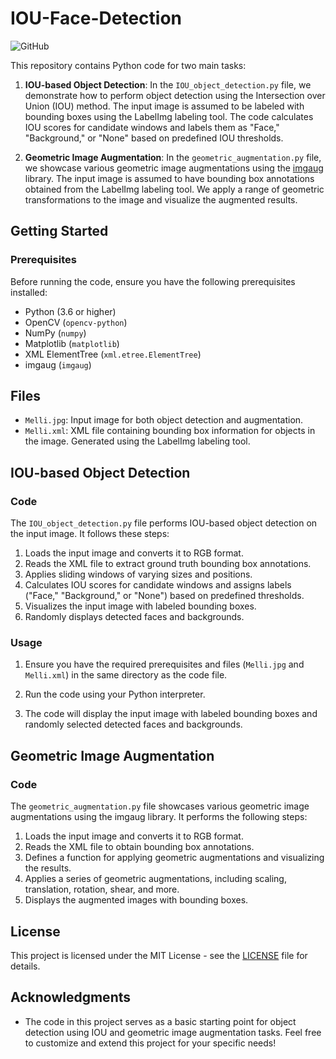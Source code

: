 # IOU-Face-Detection

![GitHub](https://img.shields.io/github/license/ghazalbn/IOU-Face-Detection)

This repository contains Python code for two main tasks:

1. **IOU-based Object Detection**: In the `IOU_object_detection.py` file, we demonstrate how to perform object detection using the Intersection over Union (IOU) method. The input image is assumed to be labeled with bounding boxes using the LabelImg labeling tool. The code calculates IOU scores for candidate windows and labels them as "Face," "Background," or "None" based on predefined IOU thresholds.

2. **Geometric Image Augmentation**: In the `geometric_augmentation.py` file, we showcase various geometric image augmentations using the [imgaug](https://github.com/aleju/imgaug) library. The input image is assumed to have bounding box annotations obtained from the LabelImg labeling tool. We apply a range of geometric transformations to the image and visualize the augmented results.

## Getting Started

### Prerequisites

Before running the code, ensure you have the following prerequisites installed:

- Python (3.6 or higher)
- OpenCV (`opencv-python`)
- NumPy (`numpy`)
- Matplotlib (`matplotlib`)
- XML ElementTree (`xml.etree.ElementTree`)
- imgaug (`imgaug`)

## Files

- `Melli.jpg`: Input image for both object detection and augmentation.
- `Melli.xml`: XML file containing bounding box information for objects in the image. Generated using the LabelImg labeling tool.

## IOU-based Object Detection

### Code

The `IOU_object_detection.py` file performs IOU-based object detection on the input image. It follows these steps:

1. Loads the input image and converts it to RGB format.
2. Reads the XML file to extract ground truth bounding box annotations.
3. Applies sliding windows of varying sizes and positions.
4. Calculates IOU scores for candidate windows and assigns labels ("Face," "Background," or "None") based on predefined thresholds.
5. Visualizes the input image with labeled bounding boxes.
6. Randomly displays detected faces and backgrounds.

### Usage

1. Ensure you have the required prerequisites and files (`Melli.jpg` and `Melli.xml`) in the same directory as the code file.

2. Run the code using your Python interpreter.

3. The code will display the input image with labeled bounding boxes and randomly selected detected faces and backgrounds.

## Geometric Image Augmentation

### Code

The `geometric_augmentation.py` file showcases various geometric image augmentations using the imgaug library. It performs the following steps:

1. Loads the input image and converts it to RGB format.
2. Reads the XML file to obtain bounding box annotations.
3. Defines a function for applying geometric augmentations and visualizing the results.
4. Applies a series of geometric augmentations, including scaling, translation, rotation, shear, and more.
5. Displays the augmented images with bounding boxes.

## License

This project is licensed under the MIT License - see the [LICENSE](LICENSE) file for details.

## Acknowledgments

- The code in this project serves as a basic starting point for object detection using IOU and geometric image augmentation tasks. Feel free to customize and extend this project for your specific needs!


